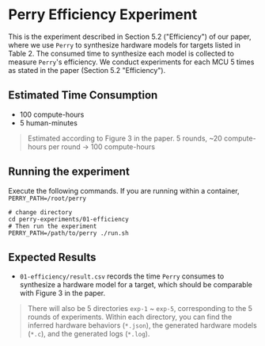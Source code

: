 # Perry Efficiency Experiment
This is the experiment described in Section 5.2 ("Efficiency") of our paper, where we use `Perry` to synthesize hardware models for targets listed in Table 2. The consumed time to synthesize each model is collected to measure `Perry`'s efficiency. We conduct experiments for each MCU 5 times as stated in the paper (Section 5.2 "Efficiency").

## Estimated Time Consumption
* 100 compute-hours
* 5 human-minutes

> Estimated according to Figure 3 in the paper. 5 rounds, ~20 compute-hours per round -> 100 compute-hours

## Running the experiment
Execute the following commands. If you are running within a container, `PERRY_PATH=/root/perry`
```shell
# change directory
cd perry-experiments/01-efficiency
# Then run the experiment
PERRY_PATH=/path/to/perry ./run.sh
```

## Expected Results
* `01-efficiency/result.csv` records the time `Perry` consumes to synthesize a hardware model for a target, which should be comparable with Figure 3 in the paper.

> There will also be 5 directories `exp-1` ~ `exp-5`, corresponding to the 5 rounds of experiments. Within each directory, you can find the inferred hardware behaviors (`*.json`), the generated hardware models (`*.c`), and the generated logs (`*.log`).